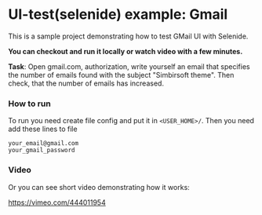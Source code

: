 UI-test(selenide) example: Gmail
========================

This is a sample project demonstrating how to test GMail UI with Selenide.

**You can checkout and run it locally or watch video with a few minutes.**

**Task**: Open gmail.com, authorization, write yourself an email that specifies the number of emails found with the subject "Simbirsoft theme". Then check, that the number of emails has increased.

### How to run
To run you need create file config and put it in `<USER_HOME>/`. Then you need add these lines to file
```
your_email@gmail.com
your_gmail_password
```

### Video

Or you can see short video demonstrating how it works:

https://vimeo.com/444011954